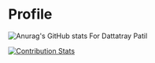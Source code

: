 # Profile

![Anurag's GitHub stats For Dattatray Patil](https://github-readme-stats.vercel.app/api?username=dattatray-patil&show_icons=true&theme=radical)



[![Contribution Stats](https://github-contribution-stats.vercel.app/api/?username=dattatray-patil)](https://github.com/LordDashMe/github-contribution-stats/)
